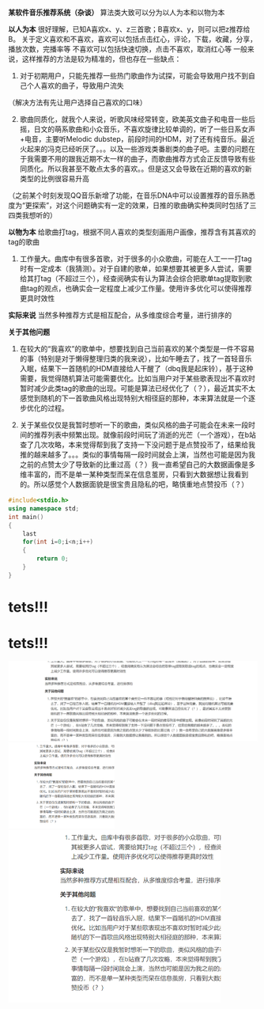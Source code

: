 **某软件音乐推荐系统（杂谈）**
算法类大致可以分为以人为本和以物为本

**以人为本**
很好理解，已知A喜欢x、y、z三首歌；B喜欢x、y，则可以把z推荐给B。
关于定义喜欢和不喜欢，喜欢可以包括点击红心，评论，下载，收藏，分享，播放次数，完播率等
不喜欢可以包括快速切换，点击不喜欢，取消红心等
一般来说，这样推荐的方法是较为精准的，但也存在一些缺点：

1. 对于初期用户，只能先推荐一些热门歌曲作为试探，可能会导致用户找不到自己个人喜欢的曲子，导致用户流失

（解决方法有先让用户选择自己喜欢的口味）

2. 歌曲同质化，就我个人来说，听歌风味经常转变，欧美英文曲子和电音一些后摇，日文的萌系歌曲和小众音乐，不喜欢旋律比较单调的，听了一些日系女声+电音，主要听Melodic dubstep，前段时间的HDM，对了还有纯音乐。最近火起来的冯克已经听厌了。。。以及一些游戏类番剧类的曲子吧。主要的问题在于我需要不用的跟我近期不太一样的曲子，而歌曲推荐方式会正反馈导致有些同质化。所以我甚至不敢点太多的喜欢。。但是这又会导致在近期的喜欢的新类型的比例很容易升高

（之前某个时刻发现QQ音乐新增了功能，在音乐DNA中可以设置推荐的音乐熟悉度为“更探索”，对这个问题确实有一定的效果，日推的歌曲确实种类同时包括了三四类我想听的）

**以物为本**
给歌曲打tag，根据不同人喜欢的类型刻画用户画像，推荐含有其喜欢的tag的歌曲

1. 工作量大。曲库中有很多首歌，对于很多的小众歌曲，可能在人工一一打tag时有一定成本（我猜测）。对于自建的歌单，如果想要其被更多人尝试，需要给其打tag（不超过三个），经查阅确实有认为算法会综合把歌单tag提取到歌曲tag的观点，也确实会一定程度上减少工作量。使用许多优化可以使得推荐更具时效性

**实际来说**
当然多种推荐方式是相互配合，从多维度综合考量，进行排序的

**关于其他问题**
1. 在较大的“我喜欢”的歌单中，想要找到自己当前喜欢的某个类型是一件不容易的事（特别是对于懒得整理归类的我来说），比如午睡去了，找了一首轻音乐入眠，结果下一首随机的HDM直接给人干醒了（dbq我是起床铃），基于这种需要，我觉得随机算法可能需要优化。比如当用户对于某些歌表现出不喜欢时暂时减少此类tag的歌曲的出现。可能是算法已经优化了（？），最近其实不太感觉到随机的下一首歌曲风格出现特别大相径庭的那种，本来算法就是一个逐步优化的过程。

2. 关于某些仅仅是我暂时想听一下的歌曲，类似风格的曲子可能会在未来一段时间的推荐列表中频繁出现。就像前段时间玩了消逝的光芒（一个游戏），在b站查了几次攻略，本来觉得帮到我了支持一下没问题于是点赞投币了，结果给我推的越来越多了。。。类似的事情每隔一段时间就会上演，当然也可能是因为我之前的点赞太少了导致新的比重过高（？）我一直希望自己的大数据画像是多维丰富的，而不是单一某种类型而呆在信息茧房，只看到大数据想让我看到的。所以感觉个人数据面貌是很宝贵且隐私的吧，略慎重地点赞投币（？）

```c++
#include<stdio.h>
using namespace std;
int main()
{
    last
    for(int i=0;i<n;i++)
    {
        return 0;
    }
}
```



# tets!!!

# **tets!!!**

<img src="tmp.assets/image-20231106115440449.png" alt="image-20231106115440449" style="zoom: 50%;" />

<img src="tmp.assets/image-20231106115447893.png" alt="image-20231106115447893" style="zoom: 25%;" />

<img src="tmp.assets/image-20231106115449847.png" alt="image-20231106115449847" style="zoom:50%;" />
